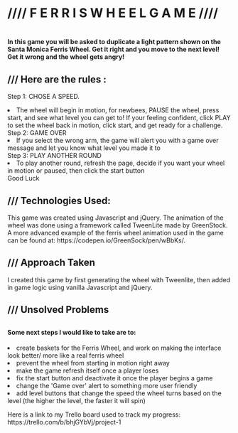 
<h1>//// F E R R I S   W H E E L   G A M E ////<h1>

<h4>In this game you will be asked to duplicate a light pattern shown on the Santa
Monica Ferris Wheel. Get it right and you move to the next level! Get it wrong
and the wheel gets angry!<h4>

<h2>/// Here are the rules :</h2>
<p>  Step 1: CHOSE A SPEED. 
      <li> The wheel will begin in motion, for newbees, PAUSE the wheel, press start, and see what level you can get to! If your feeling confident, click PLAY to set the wheel back in motion, click start, and get ready for a challenge.
      <br>
 Step 2: GAME OVER <br>
      <li> If you select the wrong arm, the game will alert you with a game over
      message and let you know what level you made it to
      <br>
 Step 3: PLAY ANOTHER ROUND <br>
      <li> To play another round, refresh the page, decide if you want your wheel
      in motion or paused, then click the start button
      <br>
Good Luck
</p>

<h2>/// Technologies Used: </h2>
  <p>This game was created using Javascript and jQuery. The animation of the wheel
  was done using a framework called TweenLite made by GreenStock. A more advanced
  example of the ferris wheel animation used in the game can be found at:
  https://codepen.io/GreenSock/pen/wBbKs/.</p>

  <h2>/// Approach Taken </h2>

  <p>I created this game by first generating the wheel with Tweenlite, then added in game logic using vanilla Javascript and jQuery.</p>

  <h2>/// Unsolved Problems <h2>

  <h4>Some next steps I would like to take are to:</h4>
  <p>
    <li>create baskets for the Ferris Wheel,  and work on making the interface look better/ more like a real ferris wheel
    <li>prevent the wheel from starting in motion right away
    <li>make the game refresh itself once a player loses
    <li>fix the start button and deactivate it once the player begins a game
    <li>change the 'Game over' alert to something more user friendly
    <li>add level buttons that change the speed the wheel turns based on the level (the higher the level, the faster it will spin)
</p>

<p>Here is a link to my Trello board used to track my progress: https://trello.com/b/bhjGYbVj/project-1 </p>
